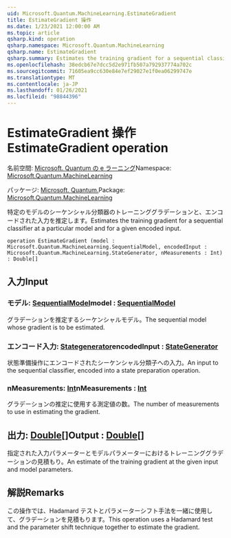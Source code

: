 ```yaml
---
uid: Microsoft.Quantum.MachineLearning.EstimateGradient
title: EstimateGradient 操作
ms.date: 1/23/2021 12:00:00 AM
ms.topic: article
qsharp.kind: operation
qsharp.namespace: Microsoft.Quantum.MachineLearning
qsharp.name: EstimateGradient
qsharp.summary: Estimates the training gradient for a sequential classifier at a particular model and for a given encoded input.
ms.openlocfilehash: 38edcb67e7dcc5d2e971fb507a792937774a702c
ms.sourcegitcommit: 71605ea9cc630e84e7ef29027e1f0ea06299747e
ms.translationtype: MT
ms.contentlocale: ja-JP
ms.lasthandoff: 01/26/2021
ms.locfileid: "98844396"
---
```

# <a name="estimategradient-operation"></a><span data-ttu-id="f71f7-102">EstimateGradient 操作</span><span class="sxs-lookup"><span data-stu-id="f71f7-102">EstimateGradient operation</span></span>

<span data-ttu-id="f71f7-103">名前空間: [Microsoft. Quantum の e ラーニング](xref:Microsoft.Quantum.MachineLearning)</span><span class="sxs-lookup"><span data-stu-id="f71f7-103">Namespace: [Microsoft.Quantum.MachineLearning](xref:Microsoft.Quantum.MachineLearning)</span></span>

<span data-ttu-id="f71f7-104">パッケージ: [Microsoft. Quantum.](https://nuget.org/packages/Microsoft.Quantum.MachineLearning)</span><span class="sxs-lookup"><span data-stu-id="f71f7-104">Package: [Microsoft.Quantum.MachineLearning](https://nuget.org/packages/Microsoft.Quantum.MachineLearning)</span></span>


<span data-ttu-id="f71f7-105">特定のモデルのシーケンシャル分類器のトレーニンググラデーションと、エンコードされた入力を推定します。</span><span class="sxs-lookup"><span data-stu-id="f71f7-105">Estimates the training gradient for a sequential classifier at a particular model and for a given encoded input.</span></span>

```qsharp
operation EstimateGradient (model : Microsoft.Quantum.MachineLearning.SequentialModel, encodedInput : Microsoft.Quantum.MachineLearning.StateGenerator, nMeasurements : Int) : Double[]
```


## <a name="input"></a><span data-ttu-id="f71f7-106">入力</span><span class="sxs-lookup"><span data-stu-id="f71f7-106">Input</span></span>

### <a name="model--sequentialmodel"></a><span data-ttu-id="f71f7-107">モデル: [SequentialModel](xref:Microsoft.Quantum.MachineLearning.SequentialModel)</span><span class="sxs-lookup"><span data-stu-id="f71f7-107">model : [SequentialModel](xref:Microsoft.Quantum.MachineLearning.SequentialModel)</span></span>

<span data-ttu-id="f71f7-108">グラデーションを推定するシーケンシャルモデル。</span><span class="sxs-lookup"><span data-stu-id="f71f7-108">The sequential model whose gradient is to be estimated.</span></span>


### <a name="encodedinput--stategenerator"></a><span data-ttu-id="f71f7-109">エンコード入力: [Stategenerator](xref:Microsoft.Quantum.MachineLearning.StateGenerator)</span><span class="sxs-lookup"><span data-stu-id="f71f7-109">encodedInput : [StateGenerator](xref:Microsoft.Quantum.MachineLearning.StateGenerator)</span></span>

<span data-ttu-id="f71f7-110">状態準備操作にエンコードされたシーケンシャル分類子への入力。</span><span class="sxs-lookup"><span data-stu-id="f71f7-110">An input to the sequential classifier, encoded into a state preparation operation.</span></span>


### <a name="nmeasurements--int"></a><span data-ttu-id="f71f7-111">nMeasurements: [Int](xref:microsoft.quantum.lang-ref.int)</span><span class="sxs-lookup"><span data-stu-id="f71f7-111">nMeasurements : [Int](xref:microsoft.quantum.lang-ref.int)</span></span>

<span data-ttu-id="f71f7-112">グラデーションの推定に使用する測定値の数。</span><span class="sxs-lookup"><span data-stu-id="f71f7-112">The number of measurements to use in estimating the gradient.</span></span>



## <a name="output--double"></a><span data-ttu-id="f71f7-113">出力: [Double](xref:microsoft.quantum.lang-ref.double)[]</span><span class="sxs-lookup"><span data-stu-id="f71f7-113">Output : [Double](xref:microsoft.quantum.lang-ref.double)[]</span></span>

<span data-ttu-id="f71f7-114">指定された入力パラメーターとモデルパラメーターにおけるトレーニンググラデーションの見積もり。</span><span class="sxs-lookup"><span data-stu-id="f71f7-114">An estimate of the training gradient at the given input and model parameters.</span></span>

## <a name="remarks"></a><span data-ttu-id="f71f7-115">解説</span><span class="sxs-lookup"><span data-stu-id="f71f7-115">Remarks</span></span>

<span data-ttu-id="f71f7-116">この操作では、Hadamard テストとパラメーターシフト手法を一緒に使用して、グラデーションを見積もります。</span><span class="sxs-lookup"><span data-stu-id="f71f7-116">This operation uses a Hadamard test and the parameter shift technique together to estimate the gradient.</span></span>